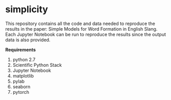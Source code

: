 # simplicity

This repository contains all the code and data needed to reproduce the results in the paper: Simple Models for Word Formation in English Slang. Each Jupyter Notebook can be run to reproduce the results since the output data is also provided.

**Requirements**
1. python 2.7
2. Scientific Python Stack
3. Jupyter Notebook
4. matplotlib
5. pylab
6. seaborn
7. pytorch
